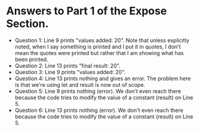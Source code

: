 # Answers to Part 1 of the Expose Section.

- Question 1: Line 9 prints "values added: 20". Note that unless explicitly noted, when I say something is printed and I put it in quotes, I don't mean the quotes were printed but rather that I am showing what has been printed.
- Question 2: Line 13 prints "final result: 20".
- Question 3: Line 9 prints "values added: 20".
- Question 4: Line 13 prints nothing and gives an error. The problem here is that we're using let and result is now out of scope.
- Question 5: Line 9 prints nothing (error). We don't even reach there because the code tries to modify the value of a constant (result) on Line 5.
- Question 6: Line 13 prints nothing (error). We don't even reach there because the code tries to modify the value of a constant (result) on Line 5.
